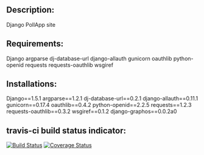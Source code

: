 Description:
-----------  
 Django PollApp site


Requirements:
-----------
Django
argparse
dj-database-url
django-allauth
gunicorn
oauthlib
python-openid
requests
requests-oauthlib
wsgiref

Installations:
------------

Django==1.5.1
argparse==1.2.1
dj-database-url==0.2.1
django-allauth==0.11.1
gunicorn==0.17.4
oauthlib==0.4.2
python-openid==2.2.5
requests==1.2.3
requests-oauthlib==0.3.2
wsgiref==0.1.2
django-graphos==0.0.2a0


travis-ci build status indicator:
--------------------------------
[![Build Status](https://travis-ci.org/sivakothuru/django-pollapp.png)](https://travis-ci.org/sivakothuru/django-pollapp)
[![Coverage Status](https://coveralls.io/repos/sivakothuru/django-pollapp/badge.png?branch=master)](https://coveralls.io/r/sivakothuru/django-pollapp?branch=master)

